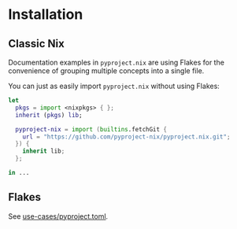 # Installation

## Classic Nix

Documentation examples in `pyproject.nix` are using Flakes for the convenience of grouping multiple concepts into a single file.

You can just as easily import `pyproject.nix` without using Flakes:
``` nix
let
  pkgs = import <nixpkgs> { };
  inherit (pkgs) lib;

  pyproject-nix = import (builtins.fetchGit {
    url = "https://github.com/pyproject-nix/pyproject.nix.git";
  }) {
    inherit lib;
  };

in ...
```

## Flakes

See [use-cases/pyproject.toml](use-cases/pyproject.md).
